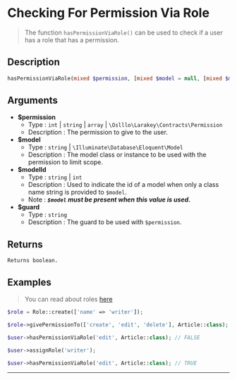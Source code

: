 # Checking For Permission Via Role
 > The function `hasPermissionViaRole()` can be used to check if a user has a role that has a permission.
## Description
```php
hasPermissionViaRole(mixed $permission, [mixed $model = null, [mixed $modelId = null]], [string $guard]): bool
```
## Arguments
- **$permission**
    - Type : `int` | `string` | `array` | `\Oslllo\Larakey\Contracts\Permission`
    - Description : The permission to give to the user.
- **$model**
    - Type : `string` | `\Illuminate\Database\Eloquent\Model`
    - Description : The model class or instance to be used with the permission to limit scope.
- **$modelId**
    - Type : `string` | `int`
    - Description : Used to indicate the id of a model when only a class name string is provided to `$model`. 
    - Note : ***`$model` must be present when this value is used.***
- **$guard**
    - Type : `string`
    - Description : The guard to be used with `$permission`. 
## Returns
    Returns boolean.
## Examples
> You can read about roles [here](#using-roles)
```php
$role = Role::create(['name' => 'writer']);

$role->givePermissionTo(['create', 'edit', 'delete'], Article::class);

$user->hasPermissionViaRole('edit', Article::class); // FALSE

$user->assignRole('writer');

$user->hasPermissionViaRole('edit', Article::class); // TRUE
```

---
